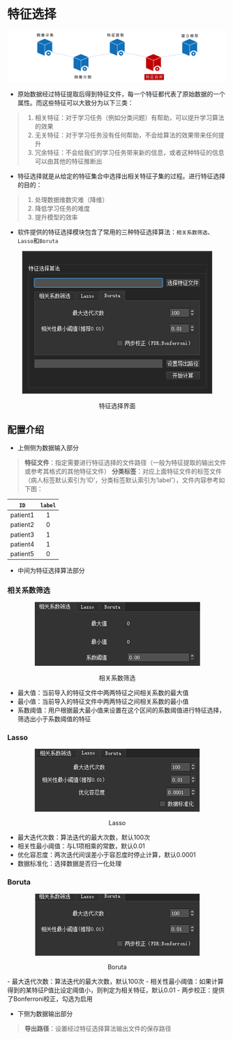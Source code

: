 # 特征选择

<center>

![影像组学流程_图像采集](./imgs/pipeline_4.png)

</center>

- 原始数据经过特征提取后得到特征文件，每一个特征都代表了原始数据的一个属性。而这些特征可以大致分为以下三类：
> 1. 相关特征：对于学习任务（例如分类问题）有帮助，可以提升学习算法的效果
> 2. 无关特征：对于学习任务没有任何帮助，不会给算法的效果带来任何提升
> 3. 冗余特征：不会给我们的学习任务带来新的信息，或者这种特征的信息可以由其他的特征推断出

- 特征选择就是从给定的特征集合中选择出相关特征子集的过程。进行特征选择的目的：
> 1. 处理数据维数灾难（降维）
> 2. 降低学习任务的难度
> 3. 提升模型的效率

- 软件提供的特征选择模块包含了常用的三种特征选择算法：`相关系数筛选`、`Lasso`和`Boruta`
<center>

![影像组学流程_图像采集](./imgs/feature_select.png)

特征选择界面
</center>


## 配置介绍
- 上侧侧为数据输入部分
> **特征文件**：指定需要进行特征选择的文件路径（一般为特征提取的输出文件或参考其格式的其他特征文件）
> **分类标签**：对应上面特征文件的标签文件（病人标签默认索引为‘ID’，分类标签默认索引为‘label’），文件内容参考如下图：
<center>

|**`ID`**       |   **`label`**        | 
|:-:            |   :-:          |
|patient1       |   1        | 
|patient2       |   0      |
|patient3       |   1      |
|patient4       |   1      |
|patient5       |   0      |

</center>

- 中间为特征选择算法部分
### 相关系数筛选

<center>

![影像组学流程_图像采集](./imgs/correlation_coefficient.png)

相关系数筛选
</center>

- 最大值：当前导入的特征文件中两两特征之间相关系数的最大值
- 最小值：当前导入的特征文件中两两特征之间相关系数的最小值
- 系数阈值：用户根据最大最小值来设置在这个区间的系数阈值进行特征选择，筛选出小于系数阈值的特征

### Lasso
<center>

![影像组学流程_图像采集](./imgs/lasso.png)

Lasso
</center>

- 最大迭代次数：算法迭代的最大次数，默认100次
- 相关性最小阈值：与L1项相乘的常数，默认0.01
- 优化容忍度：两次迭代间误差小于容忍度时停止计算，默认0.0001
- 数据标准化：选择数据是否归一化处理

### Boruta

<center>

![影像组学流程_图像采集](./imgs/boruta.png)

Boruta
</center>
    - 最大迭代次数：算法迭代的最大次数，默认100次
    - 相关性最小阈值：如果计算得到的某特征P值比设定阈值小，则判定为相关特征，默认0.01
    - 两步校正：提供了Bonferroni校正，勾选为启用

- 下侧为数据输出部分
> **导出路径**：设置经过特征选择算法输出文件的保存路径
